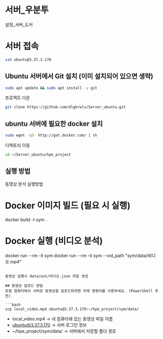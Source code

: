 # 서버_우분투
설정_서버_도커


# 서버 접속
```bash
ssh ubuntu@3.37.3.170
```

## Ubuntu 서버에서 Git 설치 (이미 설치되어 있으면 생략)

```bash
sudo apt update && sudo apt install -y git
```

프로젝트 다운
```bash
git clone https://github.com/dlgkrwls/Server_ubuntu.git
```

## ubuntu 서버에 필요한 docker 설치
```bash
sudo wget -qO- http://get.docker.com/ | sh
```

디렉토리 이동 
```bash
cd ~/Server_ubuntu/hpe_project
```


## 실행 방법
동영상 분석 실행방법


# Docker 이미지 빌드 (필요 시 실행)
docker build -t sym .

# Docker 실행 (비디오 분석)
docker run --rm -it sym
docker run --rm -it sym --vid_path "sym/data/비디오.mp4"
```

동영상 실행시 data/out/비디오.json 파일 생성

## 동영상 업로드 방법
로컬 컴퓨터에서 서버로 동영상을 업로드하려면 아래 명령어를 사용하세요. (PowerShell 추천)

```bash
scp local_video.mp4 ubuntu@3.37.3.170:~/hpe_project/sym/data/
```

- local_video.mp4 → 내 컴퓨터에 있는 동영상 파일 이름
- ubuntu@3.37.3.170 → 서버 로그인 정보
- ~/hpe_project/sym/data/ → 서버에서 저장할 폴더 경로
